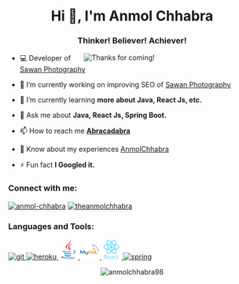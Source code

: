 <h1 align="center">Hi 👋, I'm Anmol Chhabra</h1>
<h3 align="center">Thinker! Believer! Achiever!</h3>

<img align="right" alt="Thanks for coming!" width="350" src="https://media.giphy.com/media/KfTNwV4VVwWtTY5F65/giphy.gif">

- 💻 Developer of [Sawan Photography](https://www.sawanphotography.com/)

- 🔭 I’m currently working on improving SEO of [Sawan Photography](https://www.sawanphotography.com/)

- 🌱 I’m currently learning **more about Java, React Js, etc.**

- 💬 Ask me about **Java, React Js, Spring Boot.**

- 📫 How to reach me [**Abracadabra**](mailto:anmolchhabra098@gmail.com)

- 📄 Know about my experiences [AnmolChhabra](https://drive.google.com/file/d/1aAgrm1EKFAl7KN4tU6iABD0GSI32gWsT/view?usp=sharing)

- ⚡ Fun fact **I Googled it.**

<h3 align="left">Connect with me:</h3>
<p align="left">
<a href="https://linkedin.com/in/anmol-chhabra" target="blank"><img align="center" src="https://raw.githubusercontent.com/rahuldkjain/github-profile-readme-generator/master/src/images/icons/Social/linked-in-alt.svg" alt="anmol-chhabra" height="30" width="40" /></a>
<a href="https://twitter.com/theanmolchhabra" target="blank"><img align="center" src="https://raw.githubusercontent.com/rahuldkjain/github-profile-readme-generator/master/src/images/icons/Social/twitter.svg" alt="theanmolchhabra" height="30" width="40" /></a>
</p>

<h3 align="left">Languages and Tools:</h3>
<p align="left"> <a href="https://git-scm.com/" target="_blank" rel="noreferrer"> <img src="https://www.vectorlogo.zone/logos/git-scm/git-scm-icon.svg" alt="git" width="40" height="40"/> </a> <a href="https://heroku.com" target="_blank" rel="noreferrer"> <img src="https://www.vectorlogo.zone/logos/heroku/heroku-icon.svg" alt="heroku" width="40" height="40"/> </a> <a href="https://www.java.com" target="_blank" rel="noreferrer"> <img src="https://raw.githubusercontent.com/devicons/devicon/master/icons/java/java-original.svg" alt="java" width="40" height="40"/> </a> <a href="https://www.mysql.com/" target="_blank" rel="noreferrer"> <img src="https://raw.githubusercontent.com/devicons/devicon/master/icons/mysql/mysql-original-wordmark.svg" alt="mysql" width="40" height="40"/> </a> <a href="https://reactjs.org/" target="_blank" rel="noreferrer"> <img src="https://raw.githubusercontent.com/devicons/devicon/master/icons/react/react-original-wordmark.svg" alt="react" width="40" height="40"/> </a> <a href="https://spring.io/" target="_blank" rel="noreferrer"> <img src="https://www.vectorlogo.zone/logos/springio/springio-icon.svg" alt="spring" width="40" height="40"/> </a> </p>

<p align="center"> <img src="https://komarev.com/ghpvc/?username=anmolchhabra98&label=VISITOR+COUNTER&color=blueviolet&style=plastic" alt="anmolchhabra98" /> </p>
